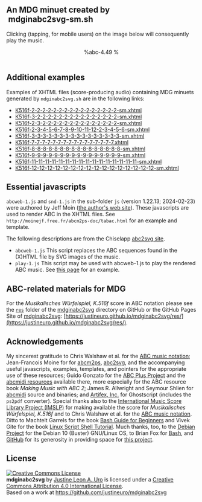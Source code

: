 ## An MDG minuet created by <span style="background: white; width: auto; display:inline-block; padding-left:1%; padding-right:1%"> mdginabc2svg-sm.sh </span>
Clicking (tapping, for mobile users) on the image below will consequently play the music. 

<script src='./samples/js/abcweb-1.js' type='text/javascript'></script>
<script src='./samples/js/snd-1.js' type='text/javascript'></script>
<style type='text/css'>
	svg {display:block}
</style>

<center>
%abc-4.49
%<![CDATA[
%%scale 0.75
%%pagewidth 21cm
%%bgcolor white
%%topspace 0
%%composerspace 0
%%leftmargin 0.80cm
%%rightmargin 0.80cm
X:189874916791621
T:7-7-7-7-7-7-7-7-7-7-7-7-7-7-7-7
%%setfont-1 Courier-Bold 12
T:$1K.516f::104:157:27:167:154:68:118:91:138:71:150:29:101:162:23:151::$0
T:$1Perm. No.: 189874916791621$0
M:3/8
L:1/8
Q:1/8=111
%%staves [1 2]
V:1 clef=treble
V:2 clef=bass
K:C
%1
[V:1]|: e/d/e/g/c'/g/ |\
[V:2]|: C,2z |\
%2
[V:1] e/d/e/g/c'/g/ |\
[V:2] C,2z |\
%3
[V:1] f/e/f/d/c/B/ |\
[V:2] [B,2G,2]z |\
%4
[V:1] cc/d/e |\
[V:2] [E,2C,2]z |\
%5
[V:1] d/^c/d/^f/a/f/ |\
[V:2] C,2z |\
%6
[V:1] gb/g/d/g/ |\
[V:2] B,,2z |\
%7
[V:1] e/a/g/b/^f/a/ \
[V:2] C,D,D,, \
%8a
[V:1]|1 [g2d2B2G2]z :|2
[V:2]|1 G,,G,/=F,/E,/D,/ :|2
%8b
[V:1] [g2d2B2G2]z |:\
[V:2] G,,B,/G,/^F,/E,/ |:\
%9
[V:1] [^fdA]!trill!f2 |\
[V:2] D,,/D,/^C,/D,/^C,/D,/ |\
%10
[V:1] g/b/d'/b/g |\
[V:2] [D,2B,,2][D,B,,] |\
%11
[V:1] [ecG]!trill!e2 |\
[V:2] C,/B,,/C,/D,/E,/^F,/ |\
%12
[V:1] B/d/g/d/B |\
[V:2] G,2G,, |\
%13
[V:1] e/d/e/g/c'/g/ |\
[V:2] [G,2C,2] [E,C,] |\
%14
[V:1] e/d/e/g/c'/g/ |\
[V:2] [G,2C,2][E,C,] |\
%15
[V:1] f/e/d/e/f/g/ |\
[V:2] A,/G,/F,/G,/A,/B,/ |\
%16
[V:1] c2z :|]
[V:2] C,G,,C,, :|]
%]]>
</center>

<br/>

## Additional examples 
Examples of XHTML files (score-producing audio) containing MDG minuets generated by `mdginabc2svg.sh` are in the following links:

- [K516f-2-2-2-2-2-2-2-2-2-2-2-2-2-2-2-2-sm.xhtml](./samples/K516f-2-2-2-2-2-2-2-2-2-2-2-2-2-2-2-2-sm.xhtml)
- [K516f-3-2-2-2-2-2-2-2-2-2-2-2-2-2-2-2-sm.xhtml](./samples/K516f-3-2-2-2-2-2-2-2-2-2-2-2-2-2-2-2-sm.xhtml)
- [K516f-2-3-2-2-2-2-2-2-2-2-2-2-2-2-2-2-sm.xhtml](./samples/K516f-2-3-2-2-2-2-2-2-2-2-2-2-2-2-2-2-sm.xhtml)
- [K516f-2-3-4-5-6-7-8-9-10-11-12-2-3-4-5-6-sm.xhtml](./samples/K516f-2-3-4-5-6-7-8-9-10-11-12-2-3-4-5-6-sm.xhtml)
- [K516f-3-3-3-3-3-3-3-3-3-3-3-3-3-3-3-3-sm.xhtml](./samples/K516f-3-3-3-3-3-3-3-3-3-3-3-3-3-3-3-3-sm.xhtml)
- [K516f-7-7-7-7-7-7-7-7-7-7-7-7-7-7-7-7.xhtml](./samples/K516f-7-7-7-7-7-7-7-7-7-7-7-7-7-7-7-7.xhtml)
- [K516f-8-8-8-8-8-8-8-8-8-8-8-8-8-8-8-8-sm.xhtml](./samples/K516f-8-8-8-8-8-8-8-8-8-8-8-8-8-8-8-8-sm.xhtml)
- [K516f-9-9-9-9-9-9-9-9-9-9-9-9-9-9-9-9-sm.xhtml](./samples/K516f-9-9-9-9-9-9-9-9-9-9-9-9-9-9-9-9-sm.xhtml)
- [K516f-11-11-11-11-11-11-11-11-11-11-11-11-11-11-11-11-sm.xhtml](./samples/K516f-11-11-11-11-11-11-11-11-11-11-11-11-11-11-11-11-sm.xhtml)
- [K516f-12-12-12-12-12-12-12-12-12-12-12-12-12-12-12-12-sm.xhtml](./samples/K516f-12-12-12-12-12-12-12-12-12-12-12-12-12-12-12-12-sm.xhtml)

## Essential javascripts  

`abcweb-1.js` and `snd-1.js` in the sub-folder `js` (version 1.22.13; 2024-02-23) were authored by Jeff Moin ([the author's web site](http://moinejf.free.fr/js/)).
These javascripts are used to render ABC in the XHTML files.  See `http://moinejf.free.fr/abcm2ps-doc/tabac.html` for an example and template.

The following descriptions are from the Chiselapp [abc2svg site](https://chiselapp.com/user/moinejf/repository/abc2svg/doc/trunk/README.md).
- `abcweb-1.js`
  This script replaces the ABC sequences found in the (X)HTML file by SVG images of the music.
- `play-1.js`
  This script may be used with abcweb-1.js to play the rendered ABC music. 
  See [this page](http://moinejf.free.fr/abcm2ps-doc/tabac.html)
  for an example.

## ABC-related materials for MDG
For the *Musikalisches Würfelspiel, K.516f* score in ABC notation please see the [`res`](https://justineuro.github.io/mdginabc2svg/res/) folder of the [mdginabc2svg](https://github.com/justineuro/mdginabc2svg) directory on GitHub or the GitHub Pages Site of [mdginabc2svg](https://justineuro.github.io/mdginabc2svg): [https://justineuro.github.io/mdginabc2svg/res/](https://justineuro.github.io/mdginabc2svg/res/).

## Acknowledgements
My sincerest gratitude to Chris Walshaw et al. for the [ABC music notation](http://www.abcnotation.com); Jean-Francois Moine for for [abcm2ps](http://moinejf.free.fr/), [abc2svg](https://chiselapp.com/user/moinejf/repository/abc2svg/doc/trunk/README.md), and the accompanying useful javascripts, examples, templates, and pointers for the appropriate use of these resources;  Guido Gonzato for the [ABC Plus Project](http://abcplus.sourceforge.net/) and the [abcmidi resources](http://abcplus.sourceforge.net/#abcMIDI) available there, more especially for the ABC resource book *Making Music with ABC 2*; James R. Allwright and Seymour Shlien for [abcmidi](http://abc.sourceforge.net/abcMIDI) source and binaries; and [Artifex, Inc.](https://artifex.com) for Ghostscript (includes the `ps2pdf` converter).  Special thanks also to the [International Music Score Library Project (IMSLP)](http://imslp.org/) for making available the score for *Musikalisches Würfelspiel, K.516f* and to Chris Walshaw et al. for the [ABC music notation](http://www.abcnotation.com).  Ditto to Machtelt Garrels for the book [Bash Guide for Beginners](http://tldp.org/LDP/Bash-Beginners-Guide/html/Bash-Beginners-Guide.html) and Vivek Gite for the book [Linux Script Shell Tutorial](http://www.freeos.com/guides/lsst/).  Much thanks, too, to the [Debian Project](https://www.debian.org) for the Debian 10 (Buster) GNU/Linux OS, to Brian Fox for [Bash](https://www.gnu.org/software/bash/), and [GitHub](https://github.com) for its generosity in providing space for [this project](https://github.com/justineuro/mdginabc2svg).   


## License
<a rel="license" href="http://creativecommons.org/licenses/by/4.0/"><img alt="Creative Commons License" style="border-width:0" src="https://i.creativecommons.org/l/by/4.0/80x15.png" /></a><br /><span xmlns:dct="http://purl.org/dc/terms/" property="dct:title"><b>mdginabc2svg</b></span> by <a xmlns:cc="http://creativecommons.org/ns#" href="https://github.com/justineuro/" property="cc:attributionName" rel="cc:attributionURL">Justine Leon A. Uro</a> is licensed under a <a rel="license" href="http://creativecommons.org/licenses/by/4.0/">Creative Commons Attribution 4.0 International License</a>.<br />Based on a work at <a xmlns:dct="http://purl.org/dc/terms/" href="https://github.com/justineuro/mdginabc2svg" rel="dct:source">https://github.com/justineuro/mdginabc2svg</a>
